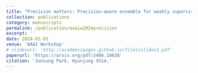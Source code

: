 ```yaml
---
title: "Precision matters: Precision-aware ensemble for weakly supervised semantic segmentation"
collection: publications
category: manuscripts
permalink: /publication/aaaiw2024precision
excerpt: ''
date: 2024-01-01
venue: 'AAAI Workshop'
# slidesurl: 'http://academicpages.github.io/files/slides1.pdf'
paperurl: 'https://arxiv.org/pdf/2406.19638'
citation: 'Junsung Park, Hyunjung Shim.'
---
```


<!-- The contents above will be part of a list of publications, if the user clicks the link for the publication than the contents of section will be rendered as a full page, allowing you to provide more information about the paper for the reader. When publications are displayed as a single page, the contents of the above "citation" field will automatically be included below this section in a smaller font. -->